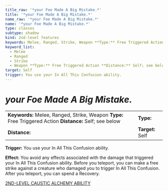 ```yaml
---
title_raw: '*your Foe Made A Big Mistake.*'
title: '*your Foe Made A Big Mistake.*'
name_raw: '*your Foe Made A Big Mistake.*'
name: '*your Foe Made A Big Mistake.*'
type: classes
subtype: shadow
kind: 2nd-level features
keywords: Melee, Ranged, Strike, Weapon **Type:** Free Triggered Action **Distance:** Self; see below
keyword_list:
  - Melee
  - Ranged
  - Strike
  - Weapon **Type:** Free Triggered Action **Distance:** Self; see below
target: Self
trigger: You use your In All This Confusion ability.
---
```


# *your Foe Made A Big Mistake.*

|                                                                                                           |                  |
| :-------------------------------------------------------------------------------------------------------- | :--------------- |
| **Keywords:** Melee, Ranged, Strike, Weapon **Type:** Free Triggered Action **Distance:** Self; see below | **Type:**        |
| **Distance:**                                                                                             | **Target:** Self |

**Trigger:** You use your In All This Confusion ability.

**Effect:** You avoid any effects associated with the damage that triggered your In All This Confusion ability. Before you teleport, you can make a free strike against a creature who damaged you to trigger In All This Confusion. After you teleport, you can spend a Recovery.

[2ND-LEVEL CAUSTIC ALCHEMY ABILITY](./2nd-Level%20Caustic%20Alchemy%20Ability.md)
